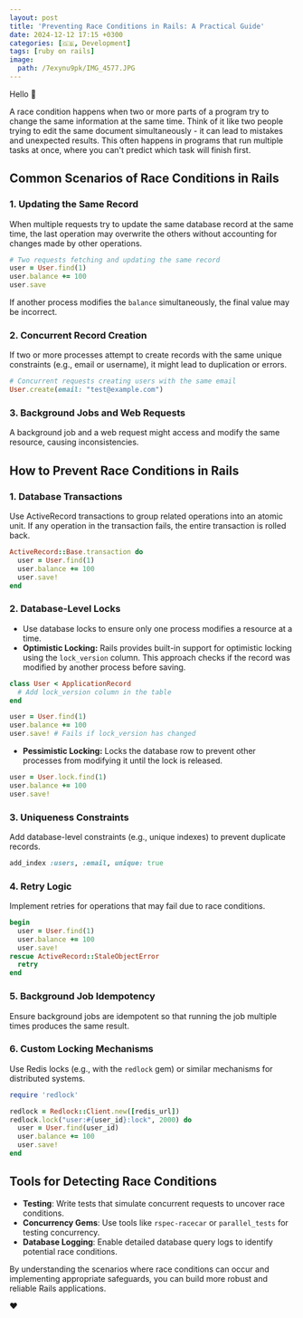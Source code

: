 ```yaml
---
layout: post
title: 'Preventing Race Conditions in Rails: A Practical Guide'
date: 2024-12-12 17:15 +0300
categories: [🇬🇧, Development]
tags: [ruby on rails]
image:
  path: /7exynu9pk/IMG_4577.JPG
---
```

Hello 👋

A race condition happens when two or more parts of a program try to change the same information at the same time. Think of it like two people trying to edit the same document simultaneously - it can lead to mistakes and unexpected results. This often happens in programs that run multiple tasks at once, where you can't predict which task will finish first.

## Common Scenarios of Race Conditions in Rails

### 1. Updating the Same Record
When multiple requests try to update the same database record at the same time, the last operation may overwrite the others without accounting for changes made by other operations.

```ruby
# Two requests fetching and updating the same record
user = User.find(1)
user.balance += 100
user.save
```

If another process modifies the `balance` simultaneously, the final value may be incorrect.

### 2. Concurrent Record Creation
If two or more processes attempt to create records with the same unique constraints (e.g., email or username), it might lead to duplication or errors.

```ruby
# Concurrent requests creating users with the same email
User.create(email: "test@example.com")
```

### 3. Background Jobs and Web Requests
A background job and a web request might access and modify the same resource, causing inconsistencies.

## How to Prevent Race Conditions in Rails

### 1. Database Transactions
Use ActiveRecord transactions to group related operations into an atomic unit. If any operation in the transaction fails, the entire transaction is rolled back.

```ruby
ActiveRecord::Base.transaction do
  user = User.find(1)
  user.balance += 100
  user.save!
end
```

### 2. Database-Level Locks
- Use database locks to ensure only one process modifies a resource at a time.
- **Optimistic Locking:** Rails provides built-in support for optimistic locking using the `lock_version` column. This approach checks if the record was modified by another process before saving.

```ruby
class User < ApplicationRecord
  # Add lock_version column in the table
end

user = User.find(1)
user.balance += 100
user.save! # Fails if lock_version has changed
```

- **Pessimistic Locking:** Locks the database row to prevent other processes from modifying it until the lock is released.

```ruby
user = User.lock.find(1)
user.balance += 100
user.save!
```

### 3. Uniqueness Constraints
Add database-level constraints (e.g., unique indexes) to prevent duplicate records.

```ruby
add_index :users, :email, unique: true
```

### 4. Retry Logic
Implement retries for operations that may fail due to race conditions.

```ruby
begin
  user = User.find(1)
  user.balance += 100
  user.save!
rescue ActiveRecord::StaleObjectError
  retry
end
```

### 5. Background Job Idempotency
Ensure background jobs are idempotent so that running the job multiple times produces the same result.

### 6. Custom Locking Mechanisms
Use Redis locks (e.g., with the `redlock` gem) or similar mechanisms for distributed systems.

```ruby
require 'redlock'

redlock = Redlock::Client.new([redis_url])
redlock.lock("user:#{user_id}:lock", 2000) do
  user = User.find(user_id)
  user.balance += 100
  user.save!
end
```

## Tools for Detecting Race Conditions
- **Testing**: Write tests that simulate concurrent requests to uncover race conditions.
- **Concurrency Gems**: Use tools like `rspec-racecar` or `parallel_tests` for testing concurrency.
- **Database Logging**: Enable detailed database query logs to identify potential race conditions.

By understanding the scenarios where race conditions can occur and implementing appropriate safeguards, you can build more robust and reliable Rails applications.

❤️
